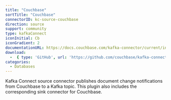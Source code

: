 ```yaml
---
title: "Couchbase"
sortTitle: "Couchbase"
connectorID: kc-source-couchbase
direction: source
support: community
type: kafkaConnect
iconInitial: Cb
iconGradient: 2
documentationURL: https://docs.couchbase.com/kafka-connector/current/index.html
download:
  -  { type: 'GitHub', url: 'https://github.com/couchbase/kafka-connect-couchbase' }
categories:
  - Databases
---
```


Kafka Connect source connector publishes document change notifications from Couchbase to a Kafka topic. This plugin also includes the corresponding sink connector for Couchbase.